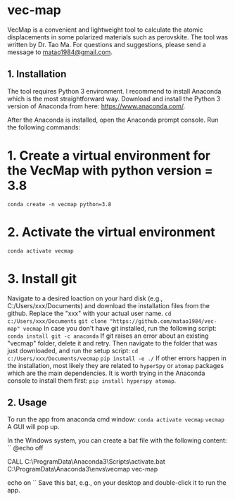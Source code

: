 # vec-map
VecMap is a convenient and lightweight tool to calculate the atomic displacements in some polarized materials such as perovskite. The tool was written by Dr. Tao Ma. For questions and suggestions, please send a message to matao1984@gmail.com.

## 1. Installation
The tool requires Python 3 environment. I recommend to install Anaconda which is the most straightforward way. Download and install the Python 3 version of Anaconda from here: https://www.anaconda.com/.

After the Anaconda is installed, open the Anaconda prompt console. Run the following commands:

# 1. Create a virtual environment for the VecMap with python version = 3.8
``conda create -n vecmap python=3.8``
# 2. Activate the virtual environment
``conda activate vecmap``
# 3. Install git 
Navigate to a desired loaction on your hard disk (e.g., C:/Users/xxx/Documents) and download the installation files from the github. Replace the "xxx" with your actual user name.
``cd c:/Users/xxx/Documents``
``git clone "https://github.com/matao1984/vec-map" vecmap``
In case you don't have git installed, run the following script:
``conda install git -c anaconda``
If git raises an error about an existing "vecmap" folder, delete it and retry.
Then navigate to the folder that was just downloaded, and run the setup script:
``cd c:/Users/xxx/Documents/vecmap``
``pip install -e ./``
If other errors happen in the installation, most likely they are related to ``hyperSpy`` or ``atomap`` packages which are the main dependencies. It is worth trying in the Anaconda console to install them first: ``pip install hyperspy atomap``.

## 2. Usage
To run the app from anaconda cmd window:
``conda activate vecmap``
``vecmap``
A GUI will pop up.

In the Windows system, you can create a bat file with the following content:
``
@echo off

CALL  C:\ProgramData\Anaconda3\Scripts\activate.bat C:\ProgramData\Anaconda3\envs\vecmap
vec-map

echo on 
``
Save this bat, e.g., on your desktop and double-click it to run the app.
